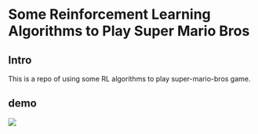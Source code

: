 # Some Reinforcement Learning Algorithms to Play Super Mario Bros

## Intro

This is a repo of using some RL algorithms to play super-mario-bros game. 

## demo

![](ppo\demo\demo_1_1.gif)